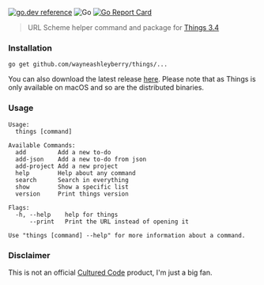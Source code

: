 [![go.dev reference](https://img.shields.io/badge/go.dev-reference-007d9c?logo=go&logoColor=white)](https://pkg.go.dev/github.com/wayneashleyberry/things?tab=overview)
![Go](https://github.com/wayneashleyberry/things/workflows/Go/badge.svg)
[![Go Report Card](https://goreportcard.com/badge/github.com/wayneashleyberry/things)](https://goreportcard.com/report/github.com/wayneashleyberry/things)

> URL Scheme helper command and package for [Things 3.4](https://culturedcode.com/things/blog/2018/02/hey-things/)

### Installation

```
go get github.com/wayneashleyberry/things/...
```

You can also download the latest release [here](https://github.com/wayneashleyberry/things/releases). Please note that as Things is only available on macOS and so are the distributed binaries.

### Usage

```
Usage:
  things [command]

Available Commands:
  add         Add a new to-do
  add-json    Add a new to-do from json
  add-project Add a new project
  help        Help about any command
  search      Search in everything
  show        Show a specific list
  version     Print things version

Flags:
  -h, --help    help for things
      --print   Print the URL instead of opening it

Use "things [command] --help" for more information about a command.
```

### Disclaimer

This is not an official [Cultured Code](https://culturedcode.com/) product, I'm just a big fan.
